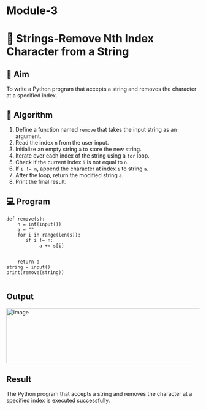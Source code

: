 # Module-3
# 🧹 Strings-Remove Nth Index Character from a String

## 🎯 Aim
To write a Python program that accepts a string and removes the character at a specified index.

## 🧠 Algorithm
1. Define a function named `remove` that takes the input string as an argument.
2. Read the index `n` from the user input.
3. Initialize an empty string `a` to store the new string.
4. Iterate over each index of the string using a `for` loop.
5. Check if the current index `i` is not equal to `n`.
6. If `i != n`, append the character at index `i` to string `a`.
7. After the loop, return the modified string `a`.
8. Print the final result.

## 💻 Program
```
def remove(s):
    n = int(input())
    a = ""
    for i in range(len(s)):
       if i != n:
            a += s[i]
    
    
    return a
string = input()
print(remove(string))


```

## Output
<img width="524" height="144" alt="image" src="https://github.com/user-attachments/assets/8f7dbd21-8b5a-443a-8f62-6b8de764cf61" />



## Result
The Python program that accepts a string and removes the character at a specified index is executed successfully.
